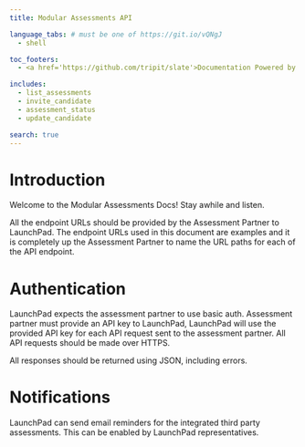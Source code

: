 ```yaml
---
title: Modular Assessments API

language_tabs: # must be one of https://git.io/vQNgJ
  - shell

toc_footers:
  - <a href='https://github.com/tripit/slate'>Documentation Powered by Slate</a>

includes:
  - list_assessments
  - invite_candidate
  - assessment_status
  - update_candidate

search: true
---
```


# Introduction
Welcome to the Modular Assessments Docs! Stay awhile and listen.

<aside class="info">
  All the endpoint URLs should be provided by the Assessment Partner to LaunchPad. The endpoint URLs used in this document are examples and it is completely up the Assessment Partner to name the URL paths for each of the API endpoint.
</aside>


# Authentication
LaunchPad expects the assessment partner to use basic auth. Assessment partner must provide an API key to LaunchPad, LaunchPad will use the provided API key for each API request sent to the assessment partner. All API requests should be  made over HTTPS.

All responses should be returned using JSON, including errors.

# Notifications
LaunchPad can send email reminders for the integrated third party assessments. This can be enabled by LaunchPad representatives.
